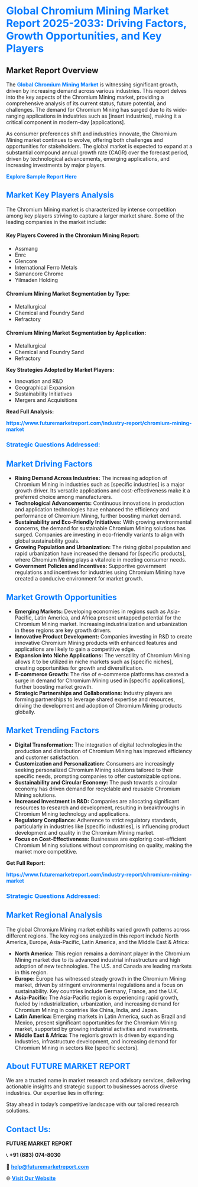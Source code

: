 <h1 style="color: #007BFF;">Global Chromium Mining Market Report 2025-2033: Driving Factors, Growth Opportunities, and Key Players</h1>

<section id="overview">
<h2>Market Report Overview</h2>
<p>The <a href="https://www.futuremarketreport.com/industry-report/chromium-mining-market" style="color: #007BFF; text-decoration: none;"><strong>Global Chromium Mining Market</strong></a> is witnessing significant growth, driven by increasing demand across various industries. This report delves into the key aspects of the Chromium Mining market, providing a comprehensive analysis of its current status, future potential, and challenges. The demand for Chromium Mining has surged due to its wide-ranging applications in industries such as [insert industries], making it a critical component in modern-day [applications].</p>
<p>As consumer preferences shift and industries innovate, the Chromium Mining market continues to evolve, offering both challenges and opportunities for stakeholders. The global market is expected to expand at a substantial compound annual growth rate (CAGR) over the forecast period, driven by technological advancements, emerging applications, and increasing investments by major players.</p>
</section>

<section id="overview">
<p><a href="https://www.futuremarketreport.com/request-sample/reportId=29476" style="color: #007BFF; text-decoration: none;"><strong>Explore Sample Report Here</strong></a></p>
</section>

<section id="key-players">
<h2 style="color: #007BFF;">Market Key Players Analysis</h2>
<p>The Chromium Mining market is characterized by intense competition among key players striving to capture a larger market share. Some of the leading companies in the market include:</p>
<h4>Key Players Covered in the Chromium Mining Report:</h4>
<ul><li>Assmang</li><li>Enrc</li><li>Glencore</li><li>International Ferro Metals</li><li>Samancore Chrome</li><li>Yilmaden Holding</li></ul>
<h4>Chromium Mining Market Segmentation by Type:</h4>
<ul><li>Metallurgical</li><li>Chemical and Foundry Sand</li><li>Refractory</li></ul>

<h4>Chromium Mining Market Segmentation by Application:</h4>
<ul><li>Metallurgical</li><li>Chemical and Foundry Sand</li><li>Refractory</li></ul>
<p><strong>Key Strategies Adopted by Market Players:</strong></p>
<ul>
<li>Innovation and R&D</li>
<li>Geographical Expansion</li>
<li>Sustainability Initiatives</li>
<li>Mergers and Acquisitions</li>
</ul>
</section>

<section>
<p><strong>Read Full Analysis: </strong></p><a href="https://www.futuremarketreport.com/industry-report/chromium-mining-market" style="color: #007BFF; text-decoration: none;"><strong>https://www.futuremarketreport.com/industry-report/chromium-mining-market</strong></a>
<h3 style="color: #007BFF;">Strategic Questions Addressed:</h3>
</section>

<section id="driving-factors">
<h2 style="color: #007BFF;">Market Driving Factors</h2>
<ul>
<li><strong>Rising Demand Across Industries:</strong> The increasing adoption of Chromium Mining in industries such as [specific industries] is a major growth driver. Its versatile applications and cost-effectiveness make it a preferred choice among manufacturers.</li>
<li><strong>Technological Advancements:</strong> Continuous innovations in production and application technologies have enhanced the efficiency and performance of Chromium Mining, further boosting market demand.</li>
<li><strong>Sustainability and Eco-Friendly Initiatives:</strong> With growing environmental concerns, the demand for sustainable Chromium Mining solutions has surged. Companies are investing in eco-friendly variants to align with global sustainability goals.</li>
<li><strong>Growing Population and Urbanization:</strong> The rising global population and rapid urbanization have increased the demand for [specific products], where Chromium Mining plays a vital role in meeting consumer needs.</li>
<li><strong>Government Policies and Incentives:</strong> Supportive government regulations and incentives for industries using Chromium Mining have created a conducive environment for market growth.</li>
</ul>
</section>

<section id="growth-opportunities">
<h2 style="color: #007BFF;">Market Growth Opportunities</h2>
<ul>
<li><strong>Emerging Markets:</strong> Developing economies in regions such as Asia-Pacific, Latin America, and Africa present untapped potential for the Chromium Mining market. Increasing industrialization and urbanization in these regions are key growth drivers.</li>
<li><strong>Innovative Product Development:</strong> Companies investing in R&D to create innovative Chromium Mining products with enhanced features and applications are likely to gain a competitive edge.</li>
<li><strong>Expansion into Niche Applications:</strong> The versatility of Chromium Mining allows it to be utilized in niche markets such as [specific niches], creating opportunities for growth and diversification.</li>
<li><strong>E-commerce Growth:</strong> The rise of e-commerce platforms has created a surge in demand for Chromium Mining used in [specific applications], further boosting market growth.</li>
<li><strong>Strategic Partnerships and Collaborations:</strong> Industry players are forming partnerships to leverage shared expertise and resources, driving the development and adoption of Chromium Mining products globally.</li>
</ul>
</section>

<section id="trending-factors">
<h2 style="color: #007BFF;">Market Trending Factors</h2>
<ul>
<li><strong>Digital Transformation:</strong> The integration of digital technologies in the production and distribution of Chromium Mining has improved efficiency and customer satisfaction.</li>
<li><strong>Customization and Personalization:</strong> Consumers are increasingly seeking personalized Chromium Mining solutions tailored to their specific needs, prompting companies to offer customizable options.</li>
<li><strong>Sustainability and Circular Economy:</strong> The push towards a circular economy has driven demand for recyclable and reusable Chromium Mining solutions.</li>
<li><strong>Increased Investment in R&D:</strong> Companies are allocating significant resources to research and development, resulting in breakthroughs in Chromium Mining technology and applications.</li>
<li><strong>Regulatory Compliance:</strong> Adherence to strict regulatory standards, particularly in industries like [specific industries], is influencing product development and quality in the Chromium Mining market.</li>
<li><strong>Focus on Cost-Effectiveness:</strong> Businesses are exploring cost-efficient Chromium Mining solutions without compromising on quality, making the market more competitive.</li>
</ul>
</section>

<section>
<p><strong>Get Full Report: </strong></p><a href="https://www.futuremarketreport.com/industry-report/chromium-mining-market" style="color: #007BFF; text-decoration: none;"><strong>https://www.futuremarketreport.com/industry-report/chromium-mining-market</strong></a>
<h3 style="color: #007BFF;">Strategic Questions Addressed:</h3>
</section>


<section id="regional-analysis">
<h2 style="color: #007BFF;">Market Regional Analysis</h2>
<p>The global Chromium Mining market exhibits varied growth patterns across different regions. The key regions analyzed in this report include North America, Europe, Asia-Pacific, Latin America, and the Middle East & Africa:</p>
<ul>
<li><strong>North America:</strong> This region remains a dominant player in the Chromium Mining market due to its advanced industrial infrastructure and high adoption of new technologies. The U.S. and Canada are leading markets in this region.</li>
<li><strong>Europe:</strong> Europe has witnessed steady growth in the Chromium Mining market, driven by stringent environmental regulations and a focus on sustainability. Key countries include Germany, France, and the U.K.</li>
<li><strong>Asia-Pacific:</strong> The Asia-Pacific region is experiencing rapid growth, fueled by industrialization, urbanization, and increasing demand for Chromium Mining in countries like China, India, and Japan.</li>
<li><strong>Latin America:</strong> Emerging markets in Latin America, such as Brazil and Mexico, present significant opportunities for the Chromium Mining market, supported by growing industrial activities and investments.</li>
<li><strong>Middle East & Africa:</strong> The region’s growth is driven by expanding industries, infrastructure development, and increasing demand for Chromium Mining in sectors like [specific sectors].</li>
</ul>
</section>

<footer>
<h2 style="color: #007BFF;">About FUTURE MARKET REPORT</h2>
<p>We are a trusted name in market research and advisory services, delivering actionable insights and strategic support to businesses across diverse industries. Our expertise lies in offering:</p>

<p>Stay ahead in today’s competitive landscape with our tailored research solutions.</p>

<h2 style="color: #007BFF;">Contact Us:</h2>
<p><strong>FUTURE MARKET REPORT</strong></p>
<p>📞 <strong>+91 (883) 074-8030</strong></p>
<p>📧 <strong><a href="mailto:help@futuremarketreport.com" style="color: #007BFF;">help@futuremarketreport.com</a></strong></p>
<p>🌐 <strong><a href="https://www.futuremarketreport.com/" style="color: #007BFF;">Visit Our Website</a></strong></p>
</footer>